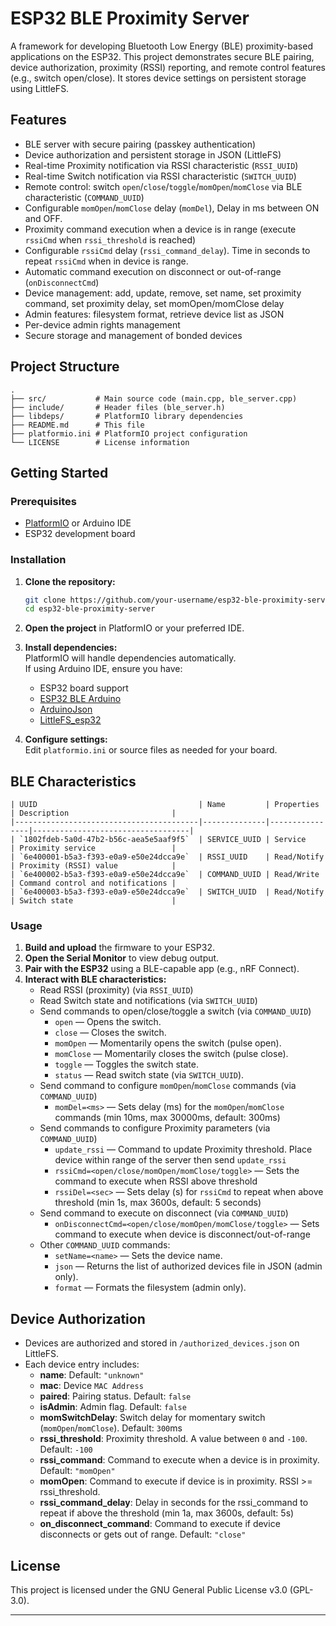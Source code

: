 # ESP32 BLE Proximity Server

A framework for developing Bluetooth Low Energy (BLE) proximity-based applications on the ESP32. This project demonstrates secure BLE pairing, device authorization, proximity (RSSI) reporting, and remote control features (e.g., switch open/close). It stores device settings on persistent storage using LittleFS.

## Features

- BLE server with secure pairing (passkey authentication)
- Device authorization and persistent storage in JSON (LittleFS)
- Real-time Proximity notification via RSSI characteristic (`RSSI_UUID`)
- Real-time Switch notification via RSSI characteristic (`SWITCH_UUID`)
- Remote control: switch `open`/`close`/`toggle`/`momOpen`/`momClose` via BLE characteristic (`COMMAND_UUID`)
- Configurable `momOpen`/`momClose` delay (`momDel`), Delay in ms between ON and OFF.
- Proximity command execution when a device is in range (execute `rssiCmd` when `rssi_threshold` is reached)
- Configurable `rssiCmd` delay (`rssi_command_delay`). Time in seconds to repeat `rssiCmd` when in device is range.
- Automatic command execution on disconnect or out-of-range (`onDisconnectCmd`)
- Device management: add, update, remove, set name, set proximity command, set proximity delay, set momOpen/momClose delay
- Admin features: filesystem format, retrieve device list as JSON
- Per-device admin rights management
- Secure storage and management of bonded devices

## Project Structure

```
.
├── src/           # Main source code (main.cpp, ble_server.cpp)
├── include/       # Header files (ble_server.h)
├── libdeps/       # PlatformIO library dependencies
├── README.md      # This file
├── platformio.ini # PlatformIO project configuration
└── LICENSE        # License information
```

## Getting Started

### Prerequisites

- [PlatformIO](https://platformio.org/) or Arduino IDE
- ESP32 development board

### Installation

1. **Clone the repository:**

   ```bash
   git clone https://github.com/your-username/esp32-ble-proximity-server.git
   cd esp32-ble-proximity-server
   ```

2. **Open the project** in PlatformIO or your preferred IDE.

3. **Install dependencies:**  
   PlatformIO will handle dependencies automatically.  
   If using Arduino IDE, ensure you have:

   - ESP32 board support
   - [ESP32 BLE Arduino](https://github.com/nkolban/ESP32_BLE_Arduino)
   - [ArduinoJson](https://arduinojson.org/)
   - [LittleFS_esp32](https://github.com/lorol/LITTLEFS)

4. **Configure settings:**  
   Edit `platformio.ini` or source files as needed for your board.

## BLE Characteristics

```
| UUID                                    | Name         | Properties     | Description                       |
|-----------------------------------------|--------------|----------------|-----------------------------------|
| `1802fdeb-5a0d-47b2-b56c-aea5e5aaf9f5`  | SERVICE_UUID | Service        | Proximity service                 |
| `6e400001-b5a3-f393-e0a9-e50e24dcca9e`  | RSSI_UUID    | Read/Notify    | Proximity (RSSI) value            |
| `6e400002-b5a3-f393-e0a9-e50e24dcca9e`  | COMMAND_UUID | Read/Write     | Command control and notifications |
| `6e400003-b5a3-f393-e0a9-e50e24dcca9e`  | SWITCH_UUID  | Read/Notify    | Switch state                      |
```

### Usage

1. **Build and upload** the firmware to your ESP32.
2. **Open the Serial Monitor** to view debug output.
3. **Pair with the ESP32** using a BLE-capable app (e.g., nRF Connect).
4. **Interact with BLE characteristics:**
   - Read RSSI (proximity) (via `RSSI_UUID`)
   - Read Switch state and notifications (via `SWITCH_UUID`)
   - Send commands to open/close/toggle a switch (via `COMMAND_UUID`)
     - `open` — Opens the switch.
     - `close` — Closes the switch.
     - `momOpen` — Momentarily opens the switch (pulse open).
     - `momClose` — Momentarily closes the switch (pulse close).
     - `toggle` — Toggles the switch state.
     - `status` — Read switch state (via `SWITCH_UUID`).
   - Send command to configure `momOpen`/`momClose` commands (via `COMMAND_UUID`)
     - `momDel=<ms>` — Sets delay (ms) for the `momOpen`/`momClose` commands (min 10ms, max 30000ms, default: 300ms)
   - Send commands to configure Proximity parameters (via `COMMAND_UUID`)
     - `update_rssi` — Command to update Proximity threshold. Place device within range of the server then send `update_rssi`
     - `rssiCmd=<open/close/momOpen/momClose/toggle>` — Sets the command to execute when RSSI above threshold
     - `rssiDel=<sec>` — Sets delay (s) for `rssiCmd` to repeat when above threshold (min 1s, max 3600s, default: 5 seconds)
   - Send command to execute on disconnect (via `COMMAND_UUID`)
     - `onDisconnectCmd=<open/close/momOpen/momClose/toggle>` — Sets command to execute when device is disconnect/out-of-range
   - Other `COMMAND_UUID` commands:
     - `setName=<name>` — Sets the device name.
     - `json` — Returns the list of authorized devices file in JSON (admin only).
     - `format` — Formats the filesystem (admin only).

## Device Authorization

- Devices are authorized and stored in `/authorized_devices.json` on LittleFS.
- Each device entry includes:
  - **name**: Default: `"unknown"`
  - **mac**: Device `MAC Address`
  - **paired**: Pairing status. Default: `false`
  - **isAdmin**: Admin flag. Default: `false`
  - **momSwitchDelay**: Switch delay for momentary switch (`momOpen`/`momClose`). Default: `300`ms
  - **rssi_threshold**: Proximity threshold. A value between `0` and `-100`. Default: `-100`
  - **rssi_command**: Command to execute when a device is in proximity. Default: `"momOpen"`
  - **momOpen**: Command to execute if device is in proximity. RSSI >= rssi_threshold.
  - **rssi_command_delay**: Delay in seconds for the rssi_command to repeat if above the threshold (min 1a, max 3600s, default: 5s)
  - **on_disconnect_command**: Command to execute if device disconnects or gets out of range. Default: `"close"`

## License

This project is licensed under the GNU General Public License v3.0 (GPL-3.0).

---
